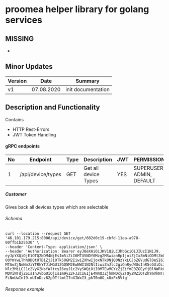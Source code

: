 # proomea helper library for golang services

## MISSING

-

## Minor Updates
Version  | Date | Summary
------------- | ------------- | -------------
v1 | 07.08.2020 | init documentation

## Description and Functionality
Contains 

- HTTP Rest-Errors
- JWT Token Handling


#### gRPC endpoints
No | Endpoint  | Type | Description| JWT | PERMISSION 
------------- |------------- | ------------- | ------------- | --------------  | -------------- 
1 | /api/device/types  | GET | Get all device Types | YES | SUPERUSER, ADMIN, DEFAULT

	
##### Customer
Gives back all devices types which are selectable

###### Schema











```
curl --location --request GET '46.101.179.215:8000/api/device/get/602d0c19-cbfd-11ea-a978-00ffb1b25530' \
--header 'Content-Type: application/json' \
--header 'Authorization: Bearer eyJ0eXAiOiJKV1QiLCJhbGciOiJIUzI1NiJ9.
eyJpYXQiOjE1OTQ2NDM4NjEsIm5iZiI6MTU5NDY0Mzg2MSwianRpIjoiZjIxZmNiODMtZmQ3OC
00YmYwLThhODQtOTBiZjJiOTk5OGM2IiwiZXhwIjoxNTk0NjQ0NzYxLCJpZGVudGl0eSI6IjQx
MTAwZjNmNmJiYTRkYTJiMGU1ZGQ5M2EwNWI1N2NlIiwiZnJlc2giOnRydWUsInR5cGUiOiJhY2
Nlc3MiLCJ1c2VyX2NsYWltcyI6eyJ1c2VySWQiOiI0MTEwMGYzZjZiYmE0ZGEyYjBlNWRkOTNh
MDViNTdjZSIsInJvbGUiOjIsIm9yZ2FJZCI6IjE4NmQ3ZjhmNDcyZTQyZWZiOTZhYmVkNTdkZG
FiNmUwIn19.mUInDcz82p9TflmtI7nXIWxI3_pkT0n0O_x8xFx5Vfg'
```
###### Response example
```
